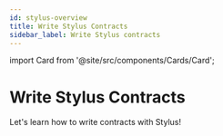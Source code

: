 ```yaml
---
id: stylus-overview
title: Write Stylus Contracts
sidebar_label: Write Stylus contracts
---
```


import Card from '@site/src/components/Cards/Card';

# Write Stylus Contracts

Let's learn how to write contracts with Stylus!

<div
  style={{
    display: 'grid',
    gridTemplateColumns: 'repeat(auto-fit, minmax(300px, 1fr))',
    gap: '20px',
  }}
>
  <Card
    title="A gentle introduction"
    description="Start with the basics of Stylus contracts."
    to="stylus-gentle-introduction"
  />
  <Card
    title="Quickstart (Rust)"
    description="Get started quickly with Rust."
    to="stylus-quickstart"
  />
  <Card
    title="Testnet"
    description="Explore the testnet environment."
    to="reference/testnet-information"
  />
  <Card
    title="Stylus by example"
    description="Learn Stylus through examples."
    href="https://example.com/stylus-by-example"
  />
  <Card title="Stylus Rust SDK" description="Dive into the Stylus Rust SDK." to="stylus-rust-sdk" />
  <Card
    title="Gas, ink and caching"
    description="Learn about gas, ink, and caching strategies."
    to="gas-ink-caching"
  />
  <Card
    title="CLI tools (cargo-stylus)"
    description="Master the CLI tools for Stylus."
    to="cli-tools-cargo-stylus"
  />
  <Card
    title="Run a Stylus dev node"
    description="Set up and run a development node."
    to="run-stylus-dev-node"
  />
  <Card
    title="Other supported languages"
    description="Explore other languages supported by Stylus."
    to="other-supported-languages"
  />
  <Card
    title="Troubleshooting"
    description="Find solutions to common issues."
    to="troubleshooting"
  />
  <Card
    title="Source code repository"
    description="Check out the source code."
    href="https://example.com/source-code-repository"
  />
  <Card
    title="Public preview"
    description="View the public preview of Stylus."
    to="public-preview"
  />
</div>
